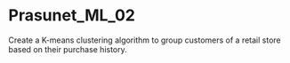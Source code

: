# Prasunet_ML_02
Create a K-means clustering algorithm to group customers of a retail store based on their purchase history.
